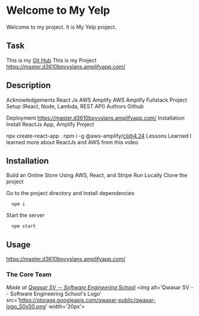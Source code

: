 # Welcome to My Yelp
Welcome to my project. It is My Yelp project.

## Task
This is my <a href="https://github.com/urmonovadiyora/My-Yelp">Git Hub</a>
This is my Project <a href="https://master.d3610bpvyslans.amplifyapp.com/">https://master.d3610bpvyslans.amplifyapp.com/</a>

## Description
Acknowledgements
React Js
AWS Amplify
AWS Amplify Fullstack Project Setup (React, Node, Lambda, REST API)
Authors
Github

Deployment
https://master.d3610bpvyslans.amplifyapp.com/
Installation
Install ReactJs App, Amplify Project

  npx create-react-app .
  npm i -g @aws-amplify/cli@4.24
Lessons Learned
I learned more about ReactJs and AWS from this video


## Installation
Build an Online Store Using AWS, React, and Stripe
Run Locally
Clone the project

Go to the project directory and Install dependencies
```
  npm i
```
Start the server
```
  npm start
```
## Usage
https://master.d3610bpvyslans.amplifyapp.com/

### The Core Team


<span><i>Made at <a href='https://qwasar.io'>Qwasar SV -- Software Engineering School</a></i></span>
<span><img alt='Qwasar SV -- Software Engineering School's Logo' src='https://storage.googleapis.com/qwasar-public/qwasar-logo_50x50.png' width='20px'></span>
